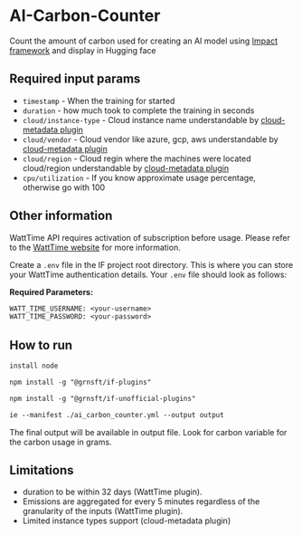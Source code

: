 # AI-Carbon-Counter
Count the amount of carbon used for creating an AI model using [Impact framework](https://if.greensoftware.foundation) and display in Hugging face

## Required input params
- `timestamp` - When the training for started
- `duration` - how much took to complete the training in seconds
- `cloud/instance-type` - Cloud instance name understandable by [cloud-metadata plugin](https://github.com/Green-Software-Foundation/if-plugins/blob/main/src/lib/cloud-metadata/README.md)
- `cloud/vendor` - Cloud vendor like azure, gcp, aws understandable by [cloud-metadata plugin](https://github.com/Green-Software-Foundation/if-plugins/blob/main/src/lib/cloud-metadata/README.md)
- `cloud/region` - Cloud regin where the machines were located cloud/region understandable by [cloud-metadata plugin](https://github.com/Green-Software-Foundation/if-plugins/blob/main/src/lib/cloud-metadata/README.md)
- `cpu/utilization` - If you know approximate usage percentage, otherwise go with 100

## Other information
WattTime API requires activation of subscription before usage. Please refer to the [WattTime website](https://watttime.org/docs-dev/data-plans/) for more information.

Create a `.env` file in the IF project root directory. This is where you can store your WattTime authentication details. Your `.env` file should look as follows:

**Required Parameters:**

```txt
WATT_TIME_USERNAME: <your-username>
WATT_TIME_PASSWORD: <your-password>
```


## How to run
```txt
install node

npm install -g "@grnsft/if-plugins"

npm install -g "@grnsft/if-unofficial-plugins"

ie --manifest ./ai_carbon_counter.yml --output output
```

The final output will be available in output file. Look for carbon variable for the carbon usage in grams.

## Limitations

- duration to be within 32 days (WattTime plugin).
- Emissions are aggregated for every 5 minutes regardless of the granularity of the inputs (WattTime plugin).
- Limited instance types support (cloud-metadata plugin)
